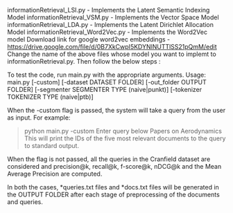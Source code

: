  
informationRetrieval_LSI.py - Implements the Latent Semantic Indexing Model
informationRetrieval_VSM.py - Implements the Vector Space Model
informationRetrieval_LDA.py - Implements the Latent Dirichlet Allocation Model
informationRetrieval_Word2Vec.py - Implements the Word2Vec model 
				   Download link for google word2vec embeddings - https://drive.google.com/file/d/0B7XkCwpI5KDYNlNUTTlSS21pQmM/edit
Change the name of the above files whose model you want to implemt to informationRetrieval.py. Then follow the below steps :

To test the code, run main.py with the appropriate arguments.
Usage: main.py [-custom] [-dataset DATASET FOLDER] [-out_folder OUTPUT FOLDER]
               [-segmenter SEGMENTER TYPE (naive|punkt)] [-tokenizer TOKENIZER TYPE (naive|ptb)] 

When the -custom flag is passed, the system will take a query from the user as input. For example:
> python main.py -custom
> Enter query below
> Papers on Aerodynamics
This will print the IDs of the five most relevant documents to the query to standard output.

When the flag is not passed, all the queries in the Cranfield dataset are considered and precision@k, recall@k, f-score@k, nDCG@k and the Mean Average Precision are computed.

In both the cases, *queries.txt files and *docs.txt files will be generated in the OUTPUT FOLDER after each stage of preprocessing of the documents and queries.
